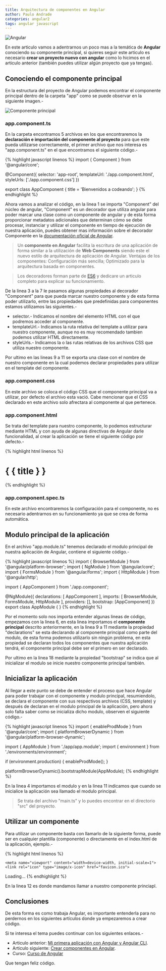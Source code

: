```yaml
---
title: Arquitectura de componentes en Angular
author: Paulo Andrade
categories: angular2
tags: angular javascript
---
```


![Angular](/img/angular2.jpg)

En este articulo vamos a adentrarnos un poco mas a la temática de **Angular** conociendo su componente principal, si quieres seguir este articulo es necesario **crear un proyecto nuevo con angular** como lo hicimos en el articulo anterior (también puedes utilizar algún proyecto que ya tengas).

## Conociendo el componente principal

En la estructura del proyecto de Angular podemos encontrar el componente principal dentro de la carpeta "app" como se puede observar en la siguiente imagen.-

![Componente principal](/img/estructura_angular_cli.jpg)

### app.component.ts

En la carpeta encontramos 5 archivos en los que encontraremos la **declaración e importación del componente al proyecto** para que este pueda utilizarse correctamente, el primer archivo que nos interesa es "app.component.ts" en el que encontramos el siguiente código.-

{% highlight javascript linenos %}
import { Component } from '@angular/core';

@Component({
    selector: 'app-root',
    templateUrl: './app.component.html',
    styleUrls: ['./app.component.css']
})

export class AppComponent {
    title = 'Bienvenidos a codeando';
}
{% endhighlight %}

Ahora vamos a analizar el código, en la linea 1 se importa "Component" del núcleo de angular, "Component" es un decorador que utiliza angular para poder marcar una clase como un componente de angular y de esta forma proporcionar metadatos adicionales que determinan cómo se debe procesar, instanciar y utilizar el componente en tiempo de ejecución de nuestra aplicación, puedes obtener mas información sobre el decorador Componente en la [documentación oficial de  Angular](https://angular.io/api/core/Component).

> Un **componente en Angular** facilita la escritura de una aplicación de forma similar a la utilización de **Web Components** siendo este el nuevo estilo de arquitectura de aplicación de Angular.  Ventajas de los componentes:  Configuración más sencilla; Optimizado para la arquitectura basada en componentes.

> Los decoradores forman parte de [ES6](/articulos/introduccion-a-es6-javascript.html) y dedicare un articulo completo para explicar su funcionamiento.

De la linea 3 a la 7 le pasamos algunas propiedades al decorador "Component" para que pueda marcar nuestro componente y de esta forma poder utilizarlo, entre las propiedades que predefinidas para componentes estamos utilizamos las siguientes.-

* selector.- Indicamos el nombre del elemento HTML con el que podremos acceder al componente.
* templateUrl.- Indicamos la ruta relativa del template a utilizar para nuestro componente, aunque no es muy recomendado tambien podemos utilizar HTML directamente.
* styleUrls.- Indicamos la o las rutas relativas de los archivos CSS que utiliza nuestro componente.

Por ultimo en las lineas 9 a 11 se exporta una clase con el nombre de nuestro componente en la cual podemos declarar propiedades para utilizar en el template del componente.

### app.component.css

En este archivo se coloca el código CSS que el componente principal va a utilizar, por defecto el archivo esta vació. Cabe mencionar que el CSS declarado en este archivo solo afrectara al componente al que pertenece.

### app.component.html

Se trata del template para nuestro componente, lo podemos estructurar mediante HTML y con ayuda de algunas directivas de Angular darle funcionalidad, al crear la aplicación se tiene el siguiente código por defecto.-

{% highlight html linenos %}
<h1>
    { { title } }
</h1>
{% endhighlight %}

### app.component.spec.ts

En este archivo encontraremos la configuración para el componente, no es necesario adentrarnos en su funcionamiento ya que se crea de forma automática.

## Modulo principal de la aplicación

En el archivo "app.module.ts" tenemos declarado el modulo principal de nuestra aplicación de Angular, contiene el siguiente código.-

{% highlight javascript linenos %}
import { BrowserModule } from '@angular/platform-browser';
import { NgModule } from '@angular/core';
import { FormsModule } from '@angular/forms';
import { HttpModule } from '@angular/http';

import { AppComponent } from './app.component';

@NgModule({
  declarations: [
      AppComponent
  ],
  imports: [
      BrowserModule,
      FormsModule,
      HttpModule
  ],
    providers: [],
    bootstrap: [AppComponent]
})
export class AppModule { }
{% endhighlight %}

Por el momento solo nos importa entender algunas lineas de código, empezamos con la linea 6, en esta linea importamos el **componente principal** descrito anteriormente, en la linea 9 a 11 mediante la propiedad "declarations" se esta declarando al componente principal como parte del modulo, de esta forma podemos utilizarlo sin ningún problema, en esta propiedad se declaran todos los componentes que nuestra aplicación tendrá, el componente principal debe ser el primero en ser declarado.

Por ultimo en la linea 18 mediante la propiedad "bootstrap" se indica que al inicializar el modulo se inicie nuestro componente principal también.

## Inicializar la aplicación

Al llegar a este punto se debe de entender el proceso que hace Angular para poder trabajar con el componente y modulo principal, resumiendolo, se declara el componente con sus respectivos archivos (CSS, template) y después de declaran en el modulo principal de la aplicación, pero ahora solo falta saber como se inicializa dicho modulo, observen el siguiente código.-

{% highlight javascript linenos %}
import { enableProdMode } from '@angular/core';
import { platformBrowserDynamic } from '@angular/platform-browser-dynamic';

import { AppModule } from './app/app.module';
import { environment } from './environments/environment';

if (environment.production) {
    enableProdMode();
}

platformBrowserDynamic().bootstrapModule(AppModule);
{% endhighlight %}

En la linea 4 importamos el modulo y en la linea 11 indicamos que cuando se inicialice la aplicación sea llamado el modulo principal.

> Se trata del archivo "main.ts" y lo puedes encontrar en el directorio "src" del proyecto.

## Utilizar un componente

Para utilizar un componente basta con llamarlo de la siguiente forma, puede ser en cualquier plantilla (componente) o directamente en el index.html de la aplicación, ejemplo.-

{% highlight html linenos %}
<!doctype html>
<html>
<head>
    <meta charset="utf-8">
    <title>CodeandoAngular</title>
    <base href="/">

    <meta name="viewport" content="width=device-width, initial-scale=1">
    <link rel="icon" type="image/x-icon" href="favicon.ico">
</head>
<body>
    <app-root>Loading...</app-root>
</body>
</html>
{% endhighlight %}

En la linea 12 es donde mandamos llamar a nuestro componente princiapl.

## Conclusiones

De esta forma es como trabaja Angular, es importante entenderla para no perdernos en los siguientes artículos donde ya empezaremos a crear código.

Si te interesa el tema puedes continuar con los siguientes enlaces.-

* Articulo anterior: [Mi primera aplicación con Angular y Angular CLI](/articulos/mi-primera-app-con-angular-y-angular-cli.html).
* Articulo siguiente: [Crear componentes en Angular](/articulos/crear-componentes-en-angular.html).
* Curso: [Curso de Angular](https://github.com/Codeandomx/curso-de-introduccion-a-angular)

Que tengan feliz código.